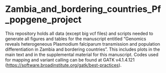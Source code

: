 # Zambia_and_bordering_countries_Pf_popgene_project

This repository holds all data (except big vcf files) and scripts needed to generate all figures and tables for the manuscript entitled “Genomics reveals heterogeneous Plasmodium falciparum transmission and population differentiation in Zambia and bordering countries”. This includes plots in the main text and in the supplemental material for this manuscript. 
Codes used for mapping and variant calling can be found at GATK v4.1.4.121 (https://software.broadinstitute.org/gatk/best-practices).



